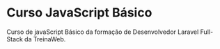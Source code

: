 # Curso JavaScript Básico
Curso de javaScript Básico da formação de Desenvolvedor Laravel Full-Stack da TreinaWeb.
